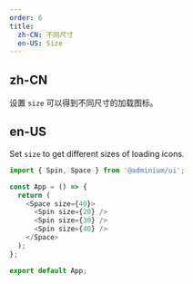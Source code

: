 ```yaml
---
order: 6
title:
  zh-CN: 不同尺寸
  en-US: Size
---
```


## zh-CN

设置 `size` 可以得到不同尺寸的加载图标。

## en-US

Set `size` to get different sizes of loading icons.

```js
import { Spin, Space } from '@adminium/ui';

const App = () => {
  return (
    <Space size={40}>
      <Spin size={20} />
      <Spin size={30} />
      <Spin size={40} />
    </Space>
  );
};

export default App;
```
